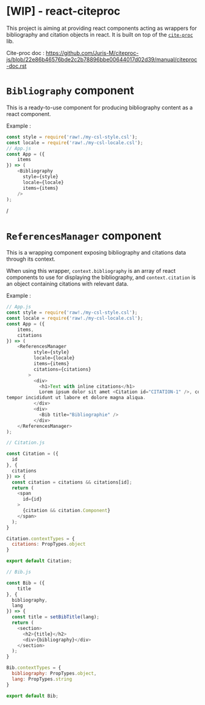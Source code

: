[WIP] - react-citeproc
===

This project is aiming at providing react components acting as wrappers for bibliography and citation objects in react. It is built on top of the [`cite-proc`](https://github.com/Juris-M/citeproc-js/) lib.

Cite-proc doc : https://github.com/Juris-M/citeproc-js/blob/22e86b46576bde2c2b78896bbe00644017d02d39/manual/citeproc-doc.rst

# `Bibliography` component

This is a ready-to-use component for producing bibliography content as a react component.

Example :

```js
const style = require('raw!./my-csl-style.csl');
const locale = require('raw!./my-csl-locale.csl');
// App.js
const App = ({
    items
}) => (
    <Bibliography
      style={style}
      locale={locale}
      items={items}
    />
);
```

/

# `ReferencesManager` component

This is a wrapping component exposing bibliography and citations data through its context.

When using this wrapper, `context.bibliography` is an array of react components to use for displaying the bibliography, and `context.citation` is an object containing citations with relevant data.

Example :

```js
// App.js
const style = require('raw!./my-csl-style.csl');
const locale = require('raw!./my-csl-locale.csl');
const App = ({
    items,
    citations
}) => (
    <ReferencesManager
          style={style}
          locale={locale}
          items={items}
          citations={citations}
        >
          <div>
            <h1>Text with inline citations</h1>
            Lorem ipsum dolor sit amet <Citation id="CITATION-1" />, consectetur adipisicing elit, sed do eiusmod
tempor incididunt ut labore et dolore magna aliqua.
          </div>
          <div>
            <Bib title="Bibliographie" />
          </div>
    </ReferencesManager>
);

// Citation.js

const Citation = ({
  id
}, {
  citations
}) => {
  const citation = citations && citations[id];
  return (
    <span 
      id={id}
    >
      {citation && citation.Component}
    </span>
  );
}

Citation.contextTypes = {
  citations: PropTypes.object
}

export default Citation;

// Bib.js

const Bib = ({
    title
}, {
  bibliography,
  lang
}) => {
  const title = setBibTitle(lang);
  return (
    <section>
      <h2>{title}</h2>
      <div>{bibliography}</div>
    </section>
  );
}

Bib.contextTypes = {
  bibliography: PropTypes.object,
  lang: PropTypes.string
}

export default Bib;
```
